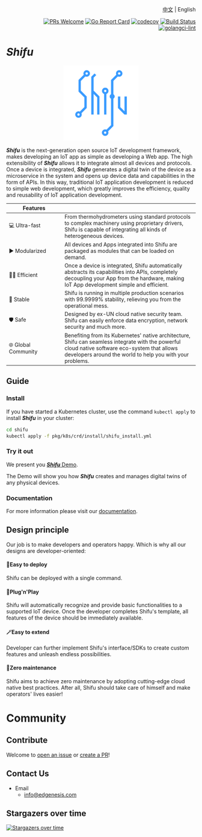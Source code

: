 <div align="right">

[中文](README-zh.md) | English

[![PRs Welcome](https://img.shields.io/badge/PRs-welcome-brightgreen.svg?style=flat&logo=github&color=2370ff&labelColor=454545)](http://makeapullrequest.com)
[![Go Report Card](https://goreportcard.com/badge/github.com/Edgenesis/shifu)](https://goreportcard.com/report/github.com/Edgenesis/shifu)
[![codecov](https://codecov.io/gh/Edgenesis/shifu/branch/main/graph/badge.svg?token=OX2UN22O3Z)](https://codecov.io/gh/Edgenesis/shifu)
[![Build Status](https://dev.azure.com/Edgenesis/shifu/_apis/build/status/shifu-build-muiltistage?branchName=main)](https://dev.azure.com/Edgenesis/shifu/_build/latest?definitionId=19&branchName=main)
[![golangci-lint](https://github.com/Edgenesis/shifu/actions/workflows/golangci-lint.yml/badge.svg)](https://github.com/Edgenesis/shifu/actions/workflows/golangci-lint.yml)

</div>

# ***Shifu***

<div align="center">

<img width="200px" src="./img/shifu-logo.svg"></img>

</div>

***Shifu*** is the next-generation open source IoT development framework, makes developing an IoT app as simple as developing a Web app. The high extensibility of ***Shifu*** allows it to integrate almost all devices and protocols. Once a device is integrated, ***Shifu*** generates a digital twin of the device as a microservice in the system and opens up device data and capabilities in the form of APIs. In this way, traditional IoT application development is reduced to simple web development, which greatly improves the efficiency, quality and reusability of IoT application development.

|Features<div style="width: 100pt">|  |
|---|---|
|💻 Ultra-fast|From thermohydrometers using standard protocols to complex machinery using proprietary drivers, Shifu is capable of integrating all kinds of heterogeneous devices.|
|▶️ Modularized|All devices and Apps integrated into Shifu are packaged as modules that can be loaded on demand.|
|👨‍💻 Efficient|Once a device is integrated, Shifu automatically abstracts its capabilities into APIs, completely decoupling your App from the hardware, making IoT App development simple and efficient.|
|🚀 Stable|Shifu is running in multiple production scenarios with 99.9999% stability, relieving you from the operational mess.|
|🛡️ Safe |Designed by ex-UN cloud native security team. Shifu can easily enforce data encryption, network security and much more.|
|🌐 Global Community|Benefiting from its Kubernetes' native architecture, Shifu can seamless integrate with the powerful cloud native software eco-system that allows developers around the world to help you with your problems.|

## Guide

### Install

If you have started a Kubernetes cluster, use the command `kubectl apply` to install ***Shifu*** in your cluster:

```sh
cd shifu
kubectl apply -f pkg/k8s/crd/install/shifu_install.yml
```

### Try it out

We present you [***Shifu*** Demo](https://shifu.run/disclaimer). 

The Demo will show you how ***Shifu*** creates and manages digital twins of any physical devices.

### Documentation

For more information please visit our [documentation](https://shifu.run/docs/).

## Design principle

Our job is to make developers and operators happy. Which is why all our designs are developer-oriented:
#### 📡Easy to deploy
Shifu can be deployed with a single command.
#### 🤖Plug'n'Play
Shifu will automatically recognize and provide basic functionalities to a supported IoT device. Once the developer completes Shifu's template, all features of the device should be immediately available.
#### 🪄Easy to extend
Developer can further implement Shifu's interface/SDKs to create custom features and unleash endless possibilities.
#### 🔧Zero maintenance
Shifu aims to achieve zero maintenance by adopting cutting-edge cloud native best practices. After all, Shifu should take care of himself and make operators' lives easier!

# Community 

## Contribute

Welcome to [open an issue](https://github.com/Edgenesis/shifu/issues/new) or [create a PR](https://github.com/Edgenesis/shifu/pulls)!

## Contact Us

- Email
  - info@edgenesis.com

## Stargazers over time

[![Stargazers over time](https://starchart.cc/Edgenesis/shifu.svg)](https://starchart.cc/Edgenesis/shifu)
